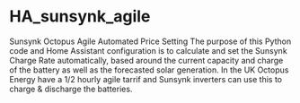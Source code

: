 # HA_sunsynk_agile
Sunsynk Octopus Agile Automated Price Setting
The purpose of this Python code and Home Assistant configuration is to calculate and set the Sunsynk Charge Rate automatically, based around the current capacity and charge of the battery as well as the forecasted solar generation.
In the UK Octopus Energy have a 1/2 hourly agile tarrif and Sunsynk inverters can use this to charge & discharge the batteries.
